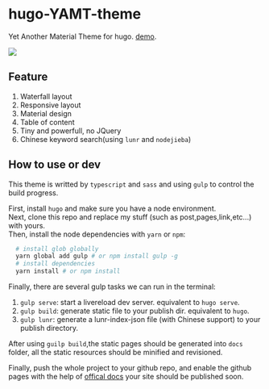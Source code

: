 # hugo-YAMT-theme

Yet Another Material Theme for hugo. [demo](https://keyin.me).

![](https://raw.githubusercontent.com/stkevintan/canoe/master/images/screenshot.png)

## Feature

1. Waterfall layout
2. Responsive layout
3. Material design
4. Table of content
5. Tiny and powerfull, no JQuery
6. Chinese keyword search(using `lunr` and `nodejieba`)

## How to use or dev

This theme is writted by `typescript` and `sass` and using `gulp` to control the build progress.

First, install `hugo` and make sure you have a node environment.  
Next, clone this repo and replace my stuff (such as post,pages,link,etc...) with yours.  
Then, install the node dependencies with `yarn` or `npm`:

```bash
  # install glob globally
  yarn global add gulp # or npm install gulp -g
  # install dependencies
  yarn install # or npm install
```

Finally, there are several gulp tasks we can run in the terminal:

1. `gulp serve`: start a livereload dev server. equivalent to `hugo serve`.
2. `gulp build`: generate static file to your publish dir. equivalent to `hugo`.
3. `gulp lunr`: generate a lunr-index-json file (with Chinese support) to your publish directory.

After using `guilp build`,the static pages should be generated into `docs` folder, all the static resources should be minified and revisioned.

Finally, push the whole project to your github repo, and enable the github pages with the help of [offical docs](https://help.github.com/articles/configuring-a-publishing-source-for-github-pages/#publishing-your-github-pages-site-from-a-docs-folder-on-your-master-branch) your site should be published soon.
